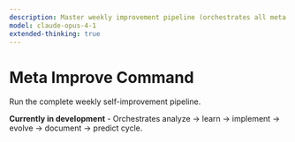 ```yaml
---
description: Master weekly improvement pipeline (orchestrates all meta commands)
model: claude-opus-4-1
extended-thinking: true
---
```


# Meta Improve Command

Run the complete weekly self-improvement pipeline.

**Currently in development** - Orchestrates analyze → learn → implement → evolve → document → predict cycle.
